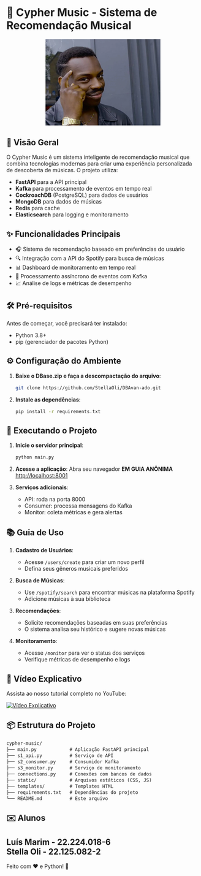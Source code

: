 # 🎵 Cypher Music - Sistema de Recomendação Musical
<p align="center">
  <img src="https://github.com/StellaOli/DBAvan-ado/blob/main/20180703190744-rollsafe-meme.jpeg?raw=true" alt="Cypher Logo" width="300">
</p>

## 🚀 Visão Geral

O Cypher Music é um sistema inteligente de recomendação musical que combina tecnologias modernas para criar uma experiência personalizada de descoberta de músicas. O projeto utiliza:

- **FastAPI** para a API principal
- **Kafka** para processamento de eventos em tempo real
- **CockroachDB** (PostgreSQL) para dados de usuários
- **MongoDB** para dados de músicas
- **Redis** para cache
- **Elasticsearch** para logging e monitoramento

## ✨ Funcionalidades Principais

- 🎧 Sistema de recomendação baseado em preferências do usuário
- 🔍 Integração com a API do Spotify para busca de músicas
- 📊 Dashboard de monitoramento em tempo real
- 🔄 Processamento assíncrono de eventos com Kafka
- 📈 Análise de logs e métricas de desempenho

## 🛠️ Pré-requisitos

Antes de começar, você precisará ter instalado:

- Python 3.8+
- pip (gerenciador de pacotes Python)

## ⚙️ Configuração do Ambiente

1. **Baixe o DBase.zip e faça a descompactação do arquivo**:
   ```bash
   git clone https://github.com/StellaOli/DBAvan-ado.git
   ```
2. **Instale as dependências**:
   ```bash
   pip install -r requirements.txt
   ```


## 🏃 Executando o Projeto

1. **Inicie o servidor principal**:
   ```bash
   python main.py
   ```

2. **Acesse a aplicação**:
   Abra seu navegador **EM GUIA ANÔNIMA** [http://localhost:8001](http://localhost:8001)

3. **Serviços adicionais**:
   - API: roda na porta 8000
   - Consumer: processa mensagens do Kafka
   - Monitor: coleta métricas e gera alertas

## 📚 Guia de Uso

1. **Cadastro de Usuários**:
   - Acesse `/users/create` para criar um novo perfil
   - Defina seus gêneros musicais preferidos

2. **Busca de Músicas**:
   - Use `/spotify/search` para encontrar músicas na plataforma Spotify
   - Adicione músicas à sua biblioteca

3. **Recomendações**:
   - Solicite recomendações baseadas em suas preferências
   - O sistema analisa seu histórico e sugere novas músicas

4. **Monitoramento**:
   - Acesse `/monitor` para ver o status dos serviços
   - Verifique métricas de desempenho e logs

## 🎥 Vídeo Explicativo

Assista ao nosso tutorial completo no YouTube:

[![Vídeo Explicativo](https://img.youtube.com/vi/O7-fIpWpSi0/0.jpg)](https://www.youtube.com/watch?v=O7-fIpWpSi0)

## 📦 Estrutura do Projeto

```
cypher-music/
├── main.py            # Aplicação FastAPI principal
├── s1_api.py          # Serviço de API
├── s2_consumer.py     # Consumidor Kafka
├── s3_monitor.py      # Serviço de monitoramento
├── connections.py     # Conexões com bancos de dados
├── static/            # Arquivos estáticos (CSS, JS)
├── templates/         # Templates HTML
├── requirements.txt   # Dependências do projeto
└── README.md          # Este arquivo
```

## ✉️ Alunos

Luís Marim - 22.224.018-6 </br>
Stella Oli - 22.125.082-2
---

Feito com ❤️ e Python! 🐍
